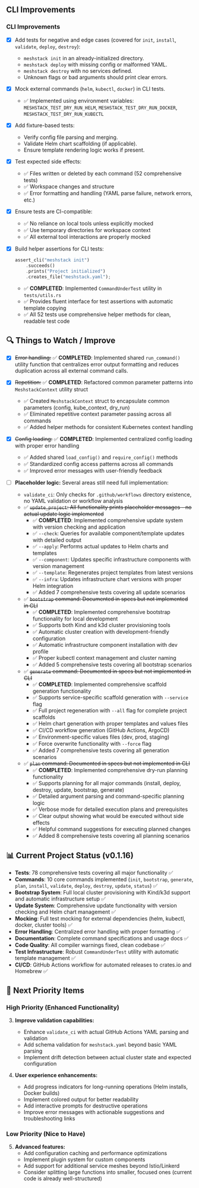 ## CLI Improvements

### CLI Improvements

- [x] Add tests for negative and edge cases (covered for `init`, `install`, `validate`, `deploy`, `destroy`):

  - `meshstack init` in an already-initialized directory.
  - `meshstack deploy` with missing config or malformed YAML.
  - `meshstack destroy` with no services defined.
  - Unknown flags or bad arguments should print clear errors.

- [x] Mock external commands (`helm`, `kubectl`, `docker`) in CLI tests.

  - ✅ Implemented using environment variables: `MESHSTACK_TEST_DRY_RUN_HELM`, `MESHSTACK_TEST_DRY_RUN_DOCKER`, `MESHSTACK_TEST_DRY_RUN_KUBECTL`

- [x] Add fixture-based tests:

  - Verify config file parsing and merging.
  - Validate Helm chart scaffolding (if applicable).
  - Ensure template rendering logic works if present.

- [x] Test expected side effects:

  - ✅ Files written or deleted by each command (52 comprehensive tests)
  - ✅ Workspace changes and structure
  - ✅ Error formatting and handling (YAML parse failure, network errors, etc.)

- [x] Ensure tests are CI-compatible:

  - ✅ No reliance on local tools unless explicitly mocked
  - ✅ Use temporary directories for workspace context
  - ✅ All external tool interactions are properly mocked

- [x] Build helper assertions for CLI tests:
  ```rust
  assert_cli("meshstack init")
      .succeeds()
      .prints("Project initialized")
      .creates_file("meshstack.yaml");
  ```
  - ✅ **COMPLETED**: Implemented `CommandUnderTest` utility in `tests/utils.rs`
  - ✅ Provides fluent interface for test assertions with automatic template copying
  - ✅ All 52 tests use comprehensive helper methods for clean, readable test code

## 🔍 Things to Watch / Improve

- [x] ~~Error handling:~~
      ✅ **COMPLETED**: Implemented shared `run_command()` utility function that centralizes error output formatting and reduces duplication across all external command calls.

- [x] ~~Repetition:~~
      ✅ **COMPLETED**: Refactored common parameter patterns into `MeshstackContext` utility struct

  - ✅ Created `MeshstackContext` struct to encapsulate common parameters (config, kube_context, dry_run)
  - ✅ Eliminated repetitive context parameter passing across all commands
  - ✅ Added helper methods for consistent Kubernetes context handling

- [x] ~~Config loading:~~
      ✅ **COMPLETED**: Implemented centralized config loading with proper error handling

  - ✅ Added shared `load_config()` and `require_config()` methods
  - ✅ Standardized config access patterns across all commands
  - ✅ Improved error messages with user-friendly feedback

- [ ] **Placeholder logic:**
      Several areas still need full implementation:
  - `validate_ci`: Only checks for `.github/workflows` directory existence, no YAML validation or workflow analysis
  - ✅ ~~`update_project`: All functionality prints placeholder messages - no actual update logic implemented~~
    - ✅ **COMPLETED**: Implemented comprehensive update system with version checking and application
    - ✅ `--check`: Queries for available component/template updates with detailed output
    - ✅ `--apply`: Performs actual updates to Helm charts and templates
    - ✅ `--component`: Updates specific infrastructure components with version management
    - ✅ `--template`: Regenerates project templates from latest versions
    - ✅ `--infra`: Updates infrastructure chart versions with proper Helm integration
    - ✅ Added 7 comprehensive tests covering all update scenarios
  - ✅ ~~`bootstrap` command: Documented in specs but not implemented in CLI~~
    - ✅ **COMPLETED**: Implemented comprehensive bootstrap functionality for local development
    - ✅ Supports both Kind and k3d cluster provisioning tools
    - ✅ Automatic cluster creation with development-friendly configuration
    - ✅ Automatic infrastructure component installation with dev profile
    - ✅ Proper kubectl context management and cluster naming
    - ✅ Added 5 comprehensive tests covering all bootstrap scenarios
  - ✅ ~~`generate` command: Documented in specs but not implemented in CLI~~
    - ✅ **COMPLETED**: Implemented comprehensive scaffold generation functionality
    - ✅ Supports service-specific scaffold generation with `--service` flag
    - ✅ Full project regeneration with `--all` flag for complete project scaffolds
    - ✅ Helm chart generation with proper templates and values files
    - ✅ CI/CD workflow generation (GitHub Actions, ArgoCD)
    - ✅ Environment-specific values files (dev, prod, staging)
    - ✅ Force overwrite functionality with `--force` flag
    - ✅ Added 7 comprehensive tests covering all generation scenarios
  - ✅ ~~`plan` command: Documented in specs but not implemented in CLI~~
    - ✅ **COMPLETED**: Implemented comprehensive dry-run planning functionality
    - ✅ Supports planning for all major commands (install, deploy, destroy, update, bootstrap, generate)
    - ✅ Detailed argument parsing and command-specific planning logic
    - ✅ Verbose mode for detailed execution plans and prerequisites
    - ✅ Clear output showing what would be executed without side effects
    - ✅ Helpful command suggestions for executing planned changes
    - ✅ Added 8 comprehensive tests covering all planning scenarios

## 📊 Current Project Status (v0.1.16)

- **Tests**: 78 comprehensive tests covering all major functionality ✅
- **Commands**: 10 core commands implemented (`init`, `bootstrap`, `generate`, `plan`, `install`, `validate`, `deploy`, `destroy`, `update`, `status`) ✅
- **Bootstrap System**: Full local cluster provisioning with Kind/k3d support and automatic infrastructure setup ✅
- **Update System**: Comprehensive update functionality with version checking and Helm chart management ✅
- **Mocking**: Full test mocking for external dependencies (helm, kubectl, docker, cluster tools) ✅
- **Error Handling**: Centralized error handling with proper formatting ✅
- **Documentation**: Complete command specifications and usage docs ✅
- **Code Quality**: All compiler warnings fixed, clean codebase ✅
- **Test Infrastructure**: Robust `CommandUnderTest` utility with automatic template management ✅
- **CI/CD**: GitHub Actions workflow for automated releases to crates.io and Homebrew ✅

## 🎯 Next Priority Items

### High Priority (Enhanced Functionality)

3. **Improve validation capabilities:**
   - Enhance `validate_ci` with actual GitHub Actions YAML parsing and validation
   - Add schema validation for `meshstack.yaml` beyond basic YAML parsing
   - Implement drift detection between actual cluster state and expected configuration

4. **User experience enhancements:**
   - Add progress indicators for long-running operations (Helm installs, Docker builds)
   - Implement colored output for better readability
   - Add interactive prompts for destructive operations
   - Improve error messages with actionable suggestions and troubleshooting links

### Low Priority (Nice to Have)

5. **Advanced features:**
   - Add configuration caching and performance optimizations
   - Implement plugin system for custom components
   - Add support for additional service meshes beyond Istio/Linkerd
   - Consider splitting large functions into smaller, focused ones (current code is already well-structured)
